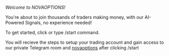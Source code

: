 *Welcome to NOVAOPTIONS\!*

You\'re about to join thousands of traders making money\, with our AI\-Powered Signals\, no experience needed\!

To get started\, click or type \/start command\.

You will recieve the steps to setup your trading account and gain access to our private Telegram room and [novaoptions](%link%) after clicking \/start

